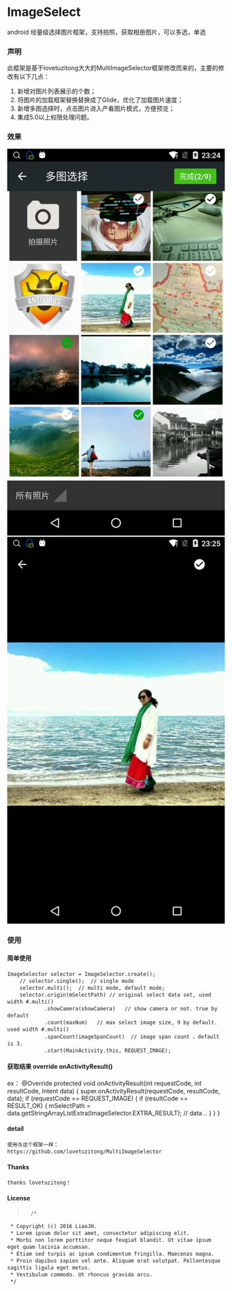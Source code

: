 # ImageSelect
android 经量级选择图片框架，支持拍照，获取相册图片，可以多选，单选

### 声明
  此框架是基于lovetuzitong大大的MultiImageSelector框架修改而来的，主要的修改有以下几点：
  1. 新增对图片列表展示的个数；
  2. 将图片的加载框架替换替换成了Glide，优化了加载图片速度；
  3. 新增多图选择时，点击图片进入产看图片模式，方便预览；
  4. 集成5.0以上权限处理问题。

### 效果

![列表效果](https://github.com/JackLiaoJH/ImageSelect/blob/master/images/image1.png)
![图片详情](https://github.com/JackLiaoJH/ImageSelect/blob/master/images/image2.png)
  
### 使用

#### 简单使用

	ImageSelector selector = ImageSelector.create();
        // selector.single();  // single mode
        selector.multi();  // multi mode, default mode;
        selector.origin(mSelectPath) // original select data set, used width #.multi()
                .showCamera(showCamera)   // show camera or not. true by default
                .count(maxNum)   // max select image size, 9 by default. used width #.multi()
                .spanCount(imageSpanCount)  // image span count ，default is 3.
                .start(MainActivity.this, REQUEST_IMAGE); 
				
####  获取结果 override onActivityResult()

ex：
    @Override
    protected void onActivityResult(int requestCode, int resultCode, Intent data) {
        super.onActivityResult(requestCode, resultCode, data);
        if (requestCode == REQUEST_IMAGE) {
            if (resultCode == RESULT_OK) {
                mSelectPath = data.getStringArrayListExtra(ImageSelector.EXTRA_RESULT);
               // data  ..
            }
        }
    }
	
#### detail 
	使用与这个框架一样：
	https://github.com/lovetuzitong/MultiImageSelector
		
#### Thanks 
	thanks lovetuzitong！
		
		
#### License

>       /*
	 * Copyright (c) 2016 LiaoJH. 
	 * Lorem ipsum dolor sit amet, consectetur adipiscing elit. 
	 * Morbi non lorem porttitor neque feugiat blandit. Ut vitae ipsum eget quam lacinia accumsan. 
	 * Etiam sed turpis ac ipsum condimentum fringilla. Maecenas magna. 
	 * Proin dapibus sapien vel ante. Aliquam erat volutpat. Pellentesque sagittis ligula eget metus. 
	 * Vestibulum commodo. Ut rhoncus gravida arcu. 
	 */

